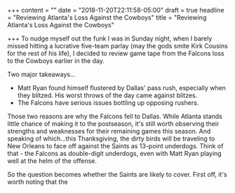 +++
content = ""
date = "2018-11-20T22:11:58-05:00"
draft = true
headline = "Reviewing Atlanta's Loss Against the Cowboys"
title = "Reviewing Atlanta's Loss Against the Cowboys"

+++
To nudge myself out the funk I was in Sunday night, when I barely missed hitting a lucrative five-team parlay (may the gods smite Kirk Cousins for the rest of his life), I decided to review game tape from the Falcons loss to the Cowboys earlier in the day.

Two major takeaways...

* Matt Ryan found himself flustered by Dallas' pass rush, especially when they blitzed. His worst throws of the day came against blitzes.
* The Falcons have serious issues bottling up opposing rushers.

Those two reasons are why the Falcons fell to Dallas. While Atlanta stands little chance of making it to the postseason, it's still worth observing their strengths and weaknesses for their remaining games this season. And speaking of which...this Thanksgiving, the dirty birds will be traveling to New Orleans to face off against the Saints as 13-point underdogs. Think of that - the Falcons as double-digit underdogs, even with Matt Ryan playing well at the helm of the offense.

So the question becomes whether the Saints are likely to cover. First off, it's worth noting that the
